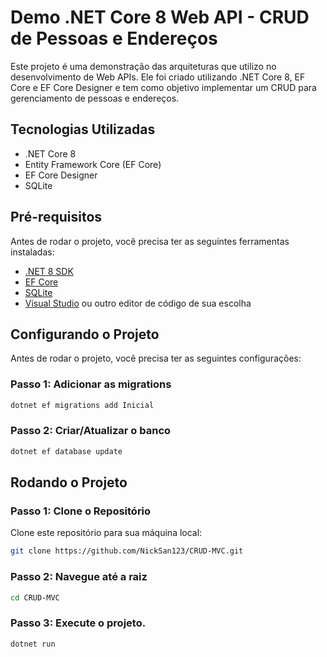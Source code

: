 ﻿# Demo .NET Core 8 Web API - CRUD de Pessoas e Endereços

Este projeto é uma demonstração das arquiteturas que utilizo no desenvolvimento de Web APIs. Ele foi criado utilizando .NET Core 8, EF Core e EF Core Designer e tem como objetivo implementar um CRUD para gerenciamento de pessoas e endereços.

## Tecnologias Utilizadas

- .NET Core 8
- Entity Framework Core (EF Core)
- EF Core Designer
- SQLite

## Pré-requisitos

Antes de rodar o projeto, você precisa ter as seguintes ferramentas instaladas:

- [.NET 8 SDK](https://dotnet.microsoft.com/download/dotnet/8.0)
- [EF Core](https://learn.microsoft.com/pt-br/ef/core/get-started/overview/install)
- [SQLite](https://learn.microsoft.com/pt-br/ef/core/providers/sqlite/?tabs=dotnet-core-cli)
- [Visual Studio](https://visualstudio.microsoft.com/) ou outro editor de código de sua escolha

## Configurando o Projeto
Antes de rodar o projeto, você precisa ter as seguintes configurações:
### Passo 1: Adicionar as migrations
```bash
dotnet ef migrations add Inicial
```
### Passo 2: Criar/Atualizar o banco
```bash
dotnet ef database update
```

## Rodando o Projeto

### Passo 1: Clone o Repositório

Clone este repositório para sua máquina local:

```bash
git clone https://github.com/NickSan123/CRUD-MVC.git
```



### Passo 2: Navegue até a raiz
```bash
cd CRUD-MVC
```
### Passo 3: Execute o projeto.
```bash
dotnet run
```